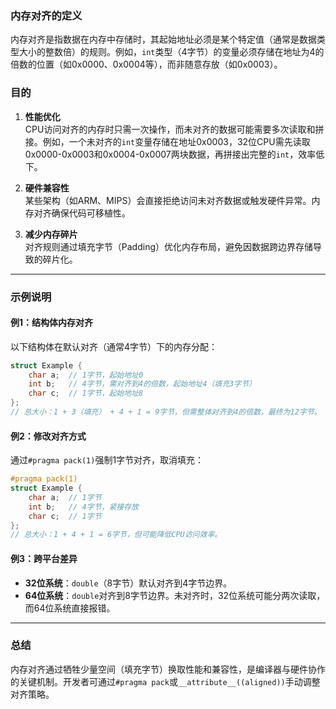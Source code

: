 ### **内存对齐的定义**
内存对齐是指数据在内存中存储时，其起始地址必须是某个特定值（通常是数据类型大小的整数倍）的规则。例如，`int`类型（4字节）的变量必须存储在地址为4的倍数的位置（如0x0000、0x0004等），而非随意存放（如0x0003）。

### **目的**
1. **性能优化**  
   CPU访问对齐的内存时只需一次操作，而未对齐的数据可能需要多次读取和拼接。例如，一个未对齐的`int`变量存储在地址0x0003，32位CPU需先读取0x0000-0x0003和0x0004-0x0007两块数据，再拼接出完整的`int`，效率低下。

2. **硬件兼容性**  
   某些架构（如ARM、MIPS）会直接拒绝访问未对齐数据或触发硬件异常。内存对齐确保代码可移植性。

3. **减少内存碎片**  
   对齐规则通过填充字节（Padding）优化内存布局，避免因数据跨边界存储导致的碎片化。

---

### **示例说明**
#### **例1：结构体内存对齐**
以下结构体在默认对齐（通常4字节）下的内存分配：
```c
struct Example {
    char a;  // 1字节，起始地址0
    int b;   // 4字节，需对齐到4的倍数，起始地址4（填充3字节）
    char c;  // 1字节，起始地址8
};
// 总大小：1 + 3（填充） + 4 + 1 = 9字节，但需整体对齐到4的倍数，最终为12字节。
```

#### **例2：修改对齐方式**
通过`#pragma pack(1)`强制1字节对齐，取消填充：
```c
#pragma pack(1)
struct Example {
    char a;  // 1字节
    int b;   // 4字节，紧接存放
    char c;  // 1字节
};
// 总大小：1 + 4 + 1 = 6字节，但可能降低CPU访问效率。
```

#### **例3：跨平台差异**
- **32位系统**：`double`（8字节）默认对齐到4字节边界。  
- **64位系统**：`double`对齐到8字节边界。未对齐时，32位系统可能分两次读取，而64位系统直接报错。

---

### **总结**
内存对齐通过牺牲少量空间（填充字节）换取性能和兼容性，是编译器与硬件协作的关键机制。开发者可通过`#pragma pack`或`__attribute__((aligned))`手动调整对齐策略。
